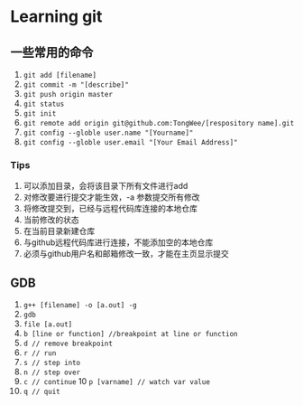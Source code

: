 # Learning git

## 一些常用的命令
1. `git add [filename]` 
2. `git commit -m "[describe]"`
3. `git push origin master`
4. `git status`
5. `git init`
6. `git remote add origin git@github.com:TongWee/[respository name].git`
7. `git config --globle user.name "[Yourname]"`
8. `git config --globle user.email "[Your Email Address]"`

###  Tips
1. 可以添加目录，会将该目录下所有文件进行add
2. 对修改要进行提交才能生效，-a 参数提交所有修改
3. 将修改提交到，已经与远程代码库连接的本地仓库
4. 当前修改的状态
5. 在当前目录新建仓库
6. 与github远程代码库进行连接，不能添加空的本地仓库
7. 必须与github用户名和邮箱修改一致，才能在主页显示提交

## GDB
1. `g++ [filename] -o [a.out] -g`
2. `gdb`
3. `file [a.out]`
4. `b [line or function] //breakpoint at line or function`
5. `d // remove breakpoint`
6. `r // run`
7. `s // step into`
8. `n // step over`
9. `c // continue`
10 `p [varname] // watch var value` 
11. `q // quit`
